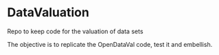 # DataValuation
Repo to keep code for the valuation of data sets

The objective is to replicate the OpenDataVal code, test it and embellish.
